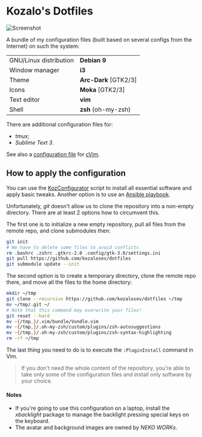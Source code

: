 Kozalo's Dotfiles
=================

![Screenshot](http://kozalo.ru/images/posts/103661863.png)

A bundle of my configuration files (built based on several configs from the Internet) on such the system:

<table>
    <tr>
        <td>GNU/Linux distribution</td>
        <td><b>Debian 9</b></td>
    </tr>
    <tr>
        <td>Window manager</td>
        <td><b>i3</b></td>
    </tr>
    <tr>
        <td>Theme</td>
        <td><b>Arc-Dark</b> [GTK2/3]</td>
    </tr>
    <tr>
        <td>Icons</td>
        <td><b>Moka</b> [GTK2/3]</td>
    </tr>
    <tr>
        <td>Text editor</td>
        <td><b>vim</b></td>
    </tr>
    <tr>
        <td>Shell</td>
        <td><b>zsh</b> (oh-my-zsh)</td>
    </tr>
</table>

There are additional configuration files for:

- _tmux_;
- _Sublime Text 3_.

See also a [configuration file](https://gist.github.com/kozalosev/b56ec01bd5eb2564994c31f5d7f958f1) for
[cVim](https://chrome.google.com/webstore/detail/cvim/ihlenndgcmojhcghmfjfneahoeklbjjh).


How to apply the configuration
------------------------------

You can use the [KozConfigurator](https://bitbucket.org/Kozalo/kozconfigurator/) script to install all essential
software and apply basic tweaks. Another option is to use an [Ansible playbook](https://github.com/kozalosev/dotfiles-playbook).

Unfortunately, _git_ doesn't allow us to clone the repository into a non-empty directory. There are at least 2 options
how to circumvent this.

The first one is to initialize a new empty repository, pull all files from the remote repo, and clone submodules then:

```zsh
git init
# We have to delete some files to avoid conflicts
rm .bashrc .zshrc .gtkrc-2.0 .config/gtk-3.0/settings.ini
git pull https://github.com/kozalosev/dotfiles
git submodule update --init
```

The second option is to create a temporary directory, clone the remote repo there, and move all the files to the home
directory:

```zsh
mkdir ~/tmp
git clone --recursive https://github.com/kozalosev/dotfiles ~/tmp
mv ~/tmp/.git ~/
# Note that this command may overwrite your files!
git reset --hard
mv ~{/tmp,}/.vim/bundle/Vundle.vim
mv ~{/tmp,}/.oh-my-zsh/custom/plugins/zsh-autosuggestions
mv ~{/tmp,}/.oh-my-zsh/custom/plugins/zsh-syntax-highlighting
rm -rf ~/tmp
```

The last thing you need to do is to execute the `:PluginInstall` command in Vim.

> If you don't need the whole content of the repository, you're able to take only some of the configuration files and
> install only software by your choice.


#### Notes

- If you're going to use this configuration on a laptop, install the _xbacklight_ package to manage the backlight
  pressing special keys on the keyboard.
- The avatar and background images are owned by _NEKO WORKs_.

